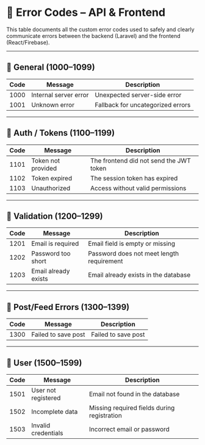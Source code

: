 # 📘 Error Codes – API & Frontend

This table documents all the custom error codes used to safely and clearly communicate errors between the backend (Laravel) and the frontend (React/Firebase).

---

## 🔁 General (1000–1099)

| Code  | Message                  | Description                               |
|-------|--------------------------|-------------------------------------------|
| 1000  | Internal server error    | Unexpected server-side error              |
| 1001  | Unknown error            | Fallback for uncategorized errors         |

---

## 🔐 Auth / Tokens (1100–1199)

| Code  | Message                  | Description                               |
|-------|--------------------------|-------------------------------------------|
| 1101  | Token not provided       | The frontend did not send the JWT token   |
| 1102  | Token expired            | The session token has expired             |
| 1103  | Unauthorized             | Access without valid permissions          |

---

## 📝 Validation (1200–1299)

| Code  | Message                  | Description                               |
|-------|--------------------------|-------------------------------------------|
| 1201  | Email is required        | Email field is empty or missing           |
| 1202  | Password too short       | Password does not meet length requirement |
| 1203  | Email already exists     | Email already exists in the database      |

---

## 📝 Post/Feed Errors (1300–1399)

| Code  | Message                  | Description                               |
|-------|--------------------------|-------------------------------------------|
| 1300  | Failed to save post        | Failed to save post           |

---

## 🧑 User (1500–1599)

| Code  | Message                  | Description                               |
|-------|--------------------------|-------------------------------------------|
| 1501  | User not registered      | Email not found in the database           |
| 1502  | Incomplete data          | Missing required fields during registration |
| 1503  | Invalid credentials    | Incorrect email or password               |

